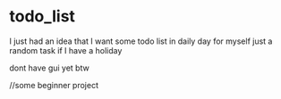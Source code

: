 # todo_list
I just had an idea that I want some todo list in daily day for myself just a random task if I have a holiday 

dont have gui yet btw

//some beginner project
